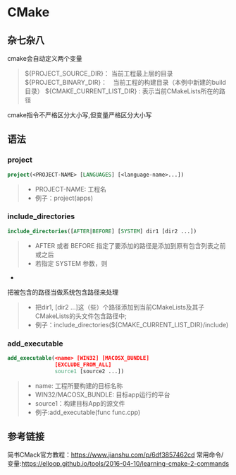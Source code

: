 # CMake
## 杂七杂八
cmake会自动定义两个变量
>${PROJECT_SOURCE_DIR}： 当前工程最上层的目录
${PROJECT_BINARY_DIR}：　当前工程的构建目录（本例中新建的build目录）
${CMAKE_CURRENT_LIST_DIR} : 表示当前CMakeLists所在的路径

cmake指令不严格区分大小写,但变量严格区分大小写
## 语法
### project
```cmake
project(<PROJECT-NAME> [LANGUAGES] [<language-name>...])
```
>* PROJECT-NAME: 工程名
>* 例子：project(apps)

### include_directories
```cmake
include_directories([AFTER|BEFORE] [SYSTEM] dir1 [dir2 ...])
```
>* AFTER 或者 BEFORE 指定了要添加的路径是添加到原有包含列表之前或之后
>* 若指定 SYSTEM 参数，则
+
把被包含的路径当做系统包含路径来处理
>* 把dir1, [dir2 …]这（些）个路径添加到当前CMakeLists及其子CMakeLists的头文件包含路径中;
>* 例子：include_directories(${CMAKE_CURRENT_LIST_DIR}/include)

### add_executable
```cmake
add_executable(<name> [WIN32] [MACOSX_BUNDLE]
               [EXCLUDE_FROM_ALL]
               source1 [source2 ...])
```
>* name: 工程所要构建的目标名称 
>* WIN32/MACOSX_BUNDLE: 目标app运行的平台  
>* source1：构建目标App的源文件 
>* 例子:add_executable(func func.cpp)


## 参考链接
简书CMack官方教程：https://www.jianshu.com/p/6df3857462cd
常用命令/变量:https://elloop.github.io/tools/2016-04-10/learning-cmake-2-commands
